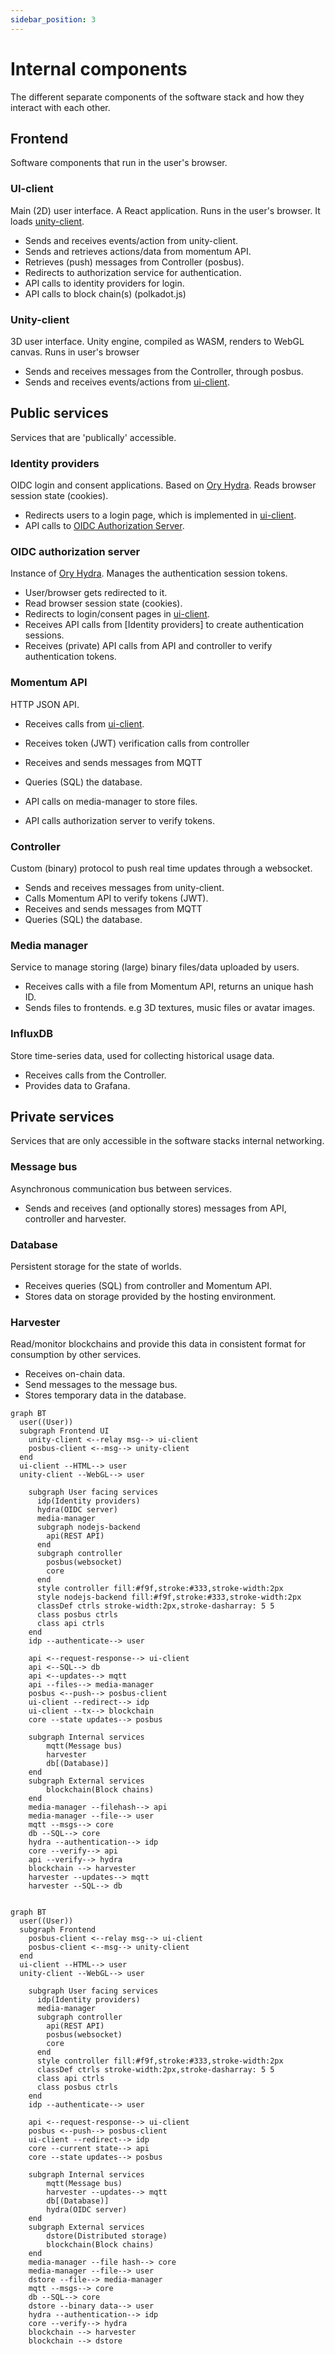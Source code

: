 ```yaml
---
sidebar_position: 3
---
```


# Internal components
The different separate components of the software stack and how they interact with each other.


## Frontend
Software components that run in the user's browser.

### UI-client
Main (2D) user interface.
A React application. Runs in the user's browser.
It loads [unity-client](#unity-client).

- Sends and receives events/action from unity-client.
- Sends and retrieves actions/data from momentum API.
- Retrieves (push) messages from Controller (posbus).
- Redirects to authorization service for authentication.
- API calls to identity providers for login.
- API calls to block chain(s) (polkadot.js)

### Unity-client

3D user interface.
Unity engine, compiled as WASM, renders to WebGL canvas.
Runs in user's browser

- Sends and receives messages from the Controller, through posbus.
- Sends and receives events/actions from [ui-client].


## Public services
Services that are 'publically' accessible.

### Identity providers
OIDC login and consent applications.
Based on [Ory Hydra].
Reads browser session state (cookies).

- Redirects users to a login page, which is implemented in [ui-client].
- API calls to [OIDC Authorization Server](#oidc-authorization-server).


### OIDC authorization server
Instance of [Ory Hydra]. Manages the authentication session tokens.

- User/browser gets redirected to it.
- Read browser session state (cookies).
- Redirects to login/consent pages in [ui-client].
- Receives API calls from [Identity providers] to create authentication sessions.
- Receives (private) API calls from API and controller to verify authentication tokens.


### Momentum API
HTTP JSON API.

- Receives calls from [ui-client].
- Receives token (JWT) verification calls from controller
- Receives and sends messages from MQTT

- Queries (SQL) the database.
- API calls on media-manager to store files.
- API calls authorization server to verify tokens.


### Controller
Custom (binary) protocol to push real time updates through a websocket.

- Sends and receives messages from unity-client.
- Calls Momentum API to verify tokens (JWT).
- Receives and sends messages from MQTT
- Queries (SQL) the database.


### Media manager
Service to manage storing (large) binary files/data uploaded by users.

- Receives calls with a file from Momentum API, returns an unique hash ID.
- Sends files to frontends. e.g 3D textures, music files or avatar images.


### InfluxDB
Store time-series data, used for collecting historical usage data.

- Receives calls from the Controller.
- Provides data to Grafana.


## Private services
Services that are only accessible in the software stacks internal networking.


### Message bus
Asynchronous communication bus between services.

- Sends and receives (and optionally stores) messages from API, controller and harvester.


### Database
Persistent storage for the state of worlds.

- Receives queries (SQL) from controller and Momentum API.
- Stores data on storage provided by the hosting environment.


### Harvester
Read/monitor blockchains and provide this data in consistent format for consumption by other services.

- Receives on-chain data.
- Send messages to the message bus.
- Stores temporary data in the database.


[ui-client]: #ui-client
[Ory Hydra]: https://www.ory.sh/hydra/

```mermaid
graph BT
  user((User))
  subgraph Frontend UI
    unity-client <--relay msg--> ui-client
    posbus-client <--msg--> unity-client
  end
  ui-client --HTML--> user
  unity-client --WebGL--> user

    subgraph User facing services
      idp(Identity providers)
      hydra(OIDC server)
      media-manager
      subgraph nodejs-backend
        api(REST API)
      end
      subgraph controller
        posbus(websocket)
        core
      end
      style controller fill:#f9f,stroke:#333,stroke-width:2px
      style nodejs-backend fill:#f9f,stroke:#333,stroke-width:2px
      classDef ctrls stroke-width:2px,stroke-dasharray: 5 5
      class posbus ctrls
      class api ctrls
    end
    idp --authenticate--> user

    api <--request-response--> ui-client
    api <--SQL--> db
    api <--updates--> mqtt
    api --files--> media-manager
    posbus <--push--> posbus-client
    ui-client --redirect--> idp
    ui-client --tx--> blockchain
    core --state updates--> posbus
    
    subgraph Internal services
        mqtt(Message bus)
        harvester
        db[(Database)]
    end
    subgraph External services
        blockchain(Block chains)
    end
    media-manager --filehash--> api
    media-manager --file--> user
    mqtt --msgs--> core
    db --SQL--> core
    hydra --authentication--> idp
    core --verify--> api
    api --verify--> hydra
    blockchain --> harvester
    harvester --updates--> mqtt
    harvester --SQL--> db
    
```

```mermaid
graph BT
  user((User))
  subgraph Frontend
    posbus-client <--relay msg--> ui-client
    posbus-client <--msg--> unity-client
  end
  ui-client --HTML--> user
  unity-client --WebGL--> user

    subgraph User facing services
      idp(Identity providers)
      media-manager
      subgraph controller
        api(REST API)
        posbus(websocket)
        core
      end
      style controller fill:#f9f,stroke:#333,stroke-width:2px
      classDef ctrls stroke-width:2px,stroke-dasharray: 5 5
      class api ctrls
      class posbus ctrls
    end
    idp --authenticate--> user

    api <--request-response--> ui-client
    posbus <--push--> posbus-client
    ui-client --redirect--> idp
    core --current state--> api
    core --state updates--> posbus
    
    subgraph Internal services
        mqtt(Message bus)
        harvester --updates--> mqtt
        db[(Database)]
        hydra(OIDC server)
    end
    subgraph External services
        dstore(Distributed storage)
        blockchain(Block chains)
    end
    media-manager --file hash--> core
    media-manager --file--> user
    dstore --file--> media-manager
    mqtt --msgs--> core
    db --SQL--> core
    dstore --binary data--> user
    hydra --authentication--> idp
    core --verify--> hydra
    blockchain --> harvester
    blockchain --> dstore
    
```
